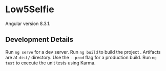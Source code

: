 # Low5Selfie

Angular version 8.3.1.

## Development Details

Run `ng serve` for a dev server.
Run `ng build` to build the project .
Artifacts are at `dist/` directory.
Use the `--prod` flag for a production build.
Run `ng test` to execute the unit tests using Karma.
